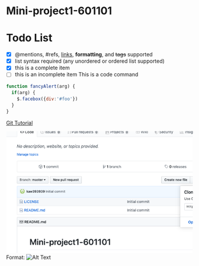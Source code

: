 # Mini-project1-601101

# Todo List

- [x] @mentions, #refs, [links](), **formatting**, and <del>tags</del> supported
- [x] list syntax required (any unordered or ordered list supported)
- [x] this is a complete item
- [ ] this is an incomplete item
    This is a code command

```javascript
function fancyAlert(arg) {
  if(arg) {
    $.facebox({div:'#foo'})
  }
}
```



[Git Tutorial](/git.md)

![GitHub Logo](/images/gitrepo.png)
Format: ![Alt Text](http://www.github.com)
